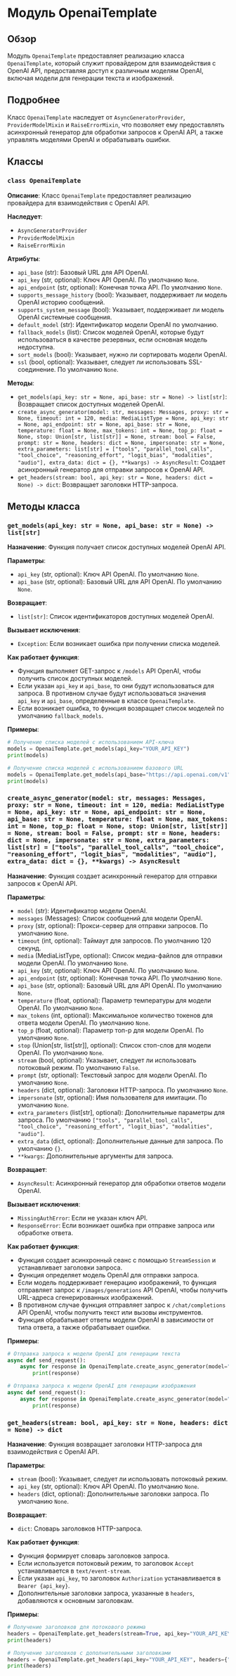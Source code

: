 # Модуль OpenaiTemplate

## Обзор

Модуль `OpenaiTemplate` предоставляет реализацию класса `OpenaiTemplate`, который служит провайдером для взаимодействия с OpenAI API, предоставляя доступ к различным моделям OpenAI, включая модели для генерации текста и изображений.

## Подробнее

Класс `OpenaiTemplate` наследует от `AsyncGeneratorProvider`, `ProviderModelMixin` и `RaiseErrorMixin`, что позволяет ему предоставлять асинхронный генератор для обработки запросов к OpenAI API, а также управлять моделями OpenAI и обрабатывать ошибки.

## Классы

### `class OpenaiTemplate`

**Описание**: Класс `OpenaiTemplate` предоставляет реализацию провайдера для взаимодействия с OpenAI API.

**Наследует**:
- `AsyncGeneratorProvider`
- `ProviderModelMixin`
- `RaiseErrorMixin`

**Атрибуты**:

- `api_base` (str): Базовый URL для API OpenAI.
- `api_key` (str, optional): Ключ API OpenAI. По умолчанию `None`.
- `api_endpoint` (str, optional): Конечная точка API. По умолчанию `None`.
- `supports_message_history` (bool): Указывает, поддерживает ли модель OpenAI историю сообщений.
- `supports_system_message` (bool): Указывает, поддерживает ли модель OpenAI системные сообщения.
- `default_model` (str): Идентификатор модели OpenAI по умолчанию.
- `fallback_models` (list): Список моделей OpenAI, которые будут использоваться в качестве резервных, если основная модель недоступна.
- `sort_models` (bool): Указывает, нужно ли сортировать модели OpenAI.
- `ssl` (bool, optional): Указывает, следует ли использовать SSL-соединение. По умолчанию `None`.

**Методы**:

- `get_models(api_key: str = None, api_base: str = None) -> list[str]`: Возвращает список доступных моделей OpenAI.
- `create_async_generator(model: str, messages: Messages, proxy: str = None, timeout: int = 120, media: MediaListType = None, api_key: str = None, api_endpoint: str = None, api_base: str = None, temperature: float = None, max_tokens: int = None, top_p: float = None, stop: Union[str, list[str]] = None, stream: bool = False, prompt: str = None, headers: dict = None, impersonate: str = None, extra_parameters: list[str] = ["tools", "parallel_tool_calls", "tool_choice", "reasoning_effort", "logit_bias", "modalities", "audio"], extra_data: dict = {}, **kwargs) -> AsyncResult`: Создает асинхронный генератор для отправки запросов к OpenAI API.
- `get_headers(stream: bool, api_key: str = None, headers: dict = None) -> dict`: Возвращает заголовки HTTP-запроса.


## Методы класса

### `get_models(api_key: str = None, api_base: str = None) -> list[str]`

**Назначение**: Функция получает список доступных моделей OpenAI API.

**Параметры**:

- `api_key` (str, optional): Ключ API OpenAI. По умолчанию `None`.
- `api_base` (str, optional): Базовый URL для API OpenAI. По умолчанию `None`.

**Возвращает**:

- `list[str]`: Список идентификаторов доступных моделей OpenAI.

**Вызывает исключения**:

- `Exception`: Если возникает ошибка при получении списка моделей.

**Как работает функция**:

- Функция выполняет GET-запрос к `/models` API OpenAI, чтобы получить список доступных моделей.
- Если указан `api_key` и `api_base`, то они будут использоваться для запроса. В противном случае будут использоваться значения `api_key` и `api_base`, определенные в классе `OpenaiTemplate`.
- Если возникает ошибка, то функция возвращает список моделей по умолчанию `fallback_models`.

**Примеры**:

```python
# Получение списка моделей с использованием API-ключа
models = OpenaiTemplate.get_models(api_key="YOUR_API_KEY")
print(models)

# Получение списка моделей с использованием базового URL
models = OpenaiTemplate.get_models(api_base="https://api.openai.com/v1")
print(models)
```

### `create_async_generator(model: str, messages: Messages, proxy: str = None, timeout: int = 120, media: MediaListType = None, api_key: str = None, api_endpoint: str = None, api_base: str = None, temperature: float = None, max_tokens: int = None, top_p: float = None, stop: Union[str, list[str]] = None, stream: bool = False, prompt: str = None, headers: dict = None, impersonate: str = None, extra_parameters: list[str] = ["tools", "parallel_tool_calls", "tool_choice", "reasoning_effort", "logit_bias", "modalities", "audio"], extra_data: dict = {}, **kwargs) -> AsyncResult`

**Назначение**: Функция создает асинхронный генератор для отправки запросов к OpenAI API.

**Параметры**:

- `model` (str): Идентификатор модели OpenAI.
- `messages` (Messages): Список сообщений для модели OpenAI.
- `proxy` (str, optional): Прокси-сервер для отправки запросов. По умолчанию `None`.
- `timeout` (int, optional): Таймаут для запросов. По умолчанию 120 секунд.
- `media` (MediaListType, optional): Список медиа-файлов для отправки модели OpenAI. По умолчанию `None`.
- `api_key` (str, optional): Ключ API OpenAI. По умолчанию `None`.
- `api_endpoint` (str, optional): Конечная точка API. По умолчанию `None`.
- `api_base` (str, optional): Базовый URL для API OpenAI. По умолчанию `None`.
- `temperature` (float, optional): Параметр температуры для модели OpenAI. По умолчанию `None`.
- `max_tokens` (int, optional): Максимальное количество токенов для ответа модели OpenAI. По умолчанию `None`.
- `top_p` (float, optional): Параметр топ-p для модели OpenAI. По умолчанию `None`.
- `stop` (Union[str, list[str]], optional): Список стоп-слов для модели OpenAI. По умолчанию `None`.
- `stream` (bool, optional): Указывает, следует ли использовать потоковый режим. По умолчанию `False`.
- `prompt` (str, optional): Текстовый запрос для модели OpenAI. По умолчанию `None`.
- `headers` (dict, optional): Заголовки HTTP-запроса. По умолчанию `None`.
- `impersonate` (str, optional): Имя пользователя для имитации. По умолчанию `None`.
- `extra_parameters` (list[str], optional): Дополнительные параметры для запроса. По умолчанию `["tools", "parallel_tool_calls", "tool_choice", "reasoning_effort", "logit_bias", "modalities", "audio"]`.
- `extra_data` (dict, optional): Дополнительные данные для запроса. По умолчанию `{}`.
- `**kwargs`: Дополнительные аргументы для запроса.

**Возвращает**:

- `AsyncResult`: Асинхронный генератор для обработки ответов модели OpenAI.

**Вызывает исключения**:

- `MissingAuthError`: Если не указан ключ API.
- `ResponseError`: Если возникает ошибка при отправке запроса или обработке ответа.

**Как работает функция**:

- Функция создает асинхронный сеанс с помощью `StreamSession` и устанавливает заголовки запроса.
- Функция определяет модель OpenAI для отправки запроса.
- Если модель поддерживает генерацию изображений, то функция отправляет запрос к `/images/generations` API OpenAI, чтобы получить URL-адреса сгенерированных изображений.
- В противном случае функция отправляет запрос к `/chat/completions` API OpenAI, чтобы получить текст или вызовы инструментов.
- Функция обрабатывает ответы модели OpenAI в зависимости от типа ответа, а также обрабатывает ошибки.

**Примеры**:

```python
# Отправка запроса к модели OpenAI для генерации текста
async def send_request():
    async for response in OpenaiTemplate.create_async_generator(model="gpt-3.5-turbo", messages=[{"role": "user", "content": "Привет, мир!"}]):
        print(response)

# Отправка запроса к модели OpenAI для генерации изображения
async def send_request():
    async for response in OpenaiTemplate.create_async_generator(model="dall-e", prompt="Фото кошки на фоне заката", media=[]):
        print(response)
```

### `get_headers(stream: bool, api_key: str = None, headers: dict = None) -> dict`

**Назначение**: Функция возвращает заголовки HTTP-запроса для взаимодействия с OpenAI API.

**Параметры**:

- `stream` (bool): Указывает, следует ли использовать потоковый режим.
- `api_key` (str, optional): Ключ API OpenAI. По умолчанию `None`.
- `headers` (dict, optional): Дополнительные заголовки запроса. По умолчанию `None`.

**Возвращает**:

- `dict`: Словарь заголовков HTTP-запроса.

**Как работает функция**:

- Функция формирует словарь заголовков запроса.
- Если используется потоковый режим, то заголовок `Accept` устанавливается в `text/event-stream`.
- Если указан `api_key`, то заголовок `Authorization` устанавливается в `Bearer {api_key}`.
- Дополнительные заголовки запроса, указанные в `headers`, добавляются к основным заголовкам.

**Примеры**:

```python
# Получение заголовков для потокового режима
headers = OpenaiTemplate.get_headers(stream=True, api_key="YOUR_API_KEY")
print(headers)

# Получение заголовков с дополнительными заголовками
headers = OpenaiTemplate.get_headers(api_key="YOUR_API_KEY", headers={"X-Custom-Header": "value"})
print(headers)